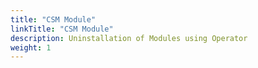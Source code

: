 ```yaml
---
title: "CSM Module"
linkTitle: "CSM Module"
description: Uninstallation of Modules using Operator
weight: 1
--- 
```


